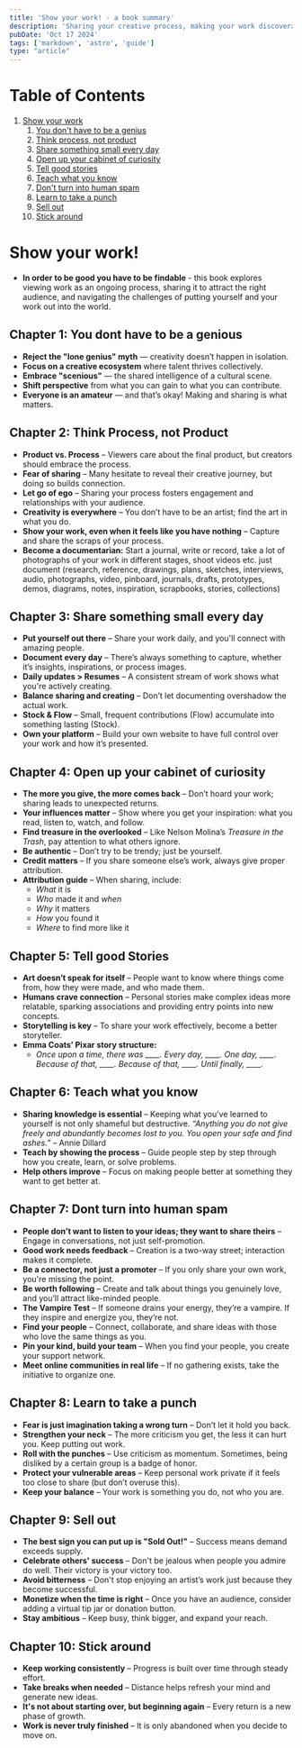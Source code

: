 ```yaml
---
title: 'Show your work! - a book summary'
description: 'Sharing your creative process, making your work discoverable, building an audience through generosity and collaboration, and embracing the challenges of being visible in the creative world.'
pubDate: 'Oct 17 2024'
tags: ['markdown', 'astro', 'guide']
type: "article"
---
```



# Table of Contents

1.  [Show your work](#org779c308)
    1.  [You don't have to be a genius](#org4081154)
    2.  [Think process, not product](#org3c2e029)
    3.  [Share something small every day](#org8340112)
    4.  [Open up your cabinet of curiosity](#org466f557)
    5.  [Tell good stories](#org6ec5c57)
    6.  [Teach what you know](#org3fb9e08)
    7.  [Don't turn into human spam](#org499f7f6)
    8.  [Learn to take a punch](#orgdab78a2)
    9.  [Sell out](#orgf88b4c6)
    10. [Stick around](#org17c72a3)



<a id="org779c308"></a>

# Show your work!

-   **In order to be good you have to be findable** - this book explores viewing work as an ongoing process, sharing it to attract the right audience, and navigating the challenges of putting yourself and your work out into the world.


<a id="org4081154"></a>

## Chapter 1: You dont have to be a genious

-   **Reject the "lone genius" myth** — creativity doesn’t happen in isolation.
-   **Focus on a creative ecosystem** where talent thrives collectively.
-   **Embrace "scenious"** — the shared intelligence of a cultural scene.
-   **Shift perspective** from what you can gain to what you can contribute.
-   **Everyone is an amateur** — and that’s okay! Making and sharing is what matters.


<a id="org3c2e029"></a>

## Chapter 2: Think Process, not Product

-   **Product vs. Process** – Viewers care about the final product, but creators should embrace the process.
-   **Fear of sharing** – Many hesitate to reveal their creative journey, but doing so builds connection.
-   **Let go of ego** – Sharing your process fosters engagement and relationships with your audience.
-   **Creativity is everywhere** – You don’t have to be an artist; find the art in what you do.
-   **Show your work, even when it feels like you have nothing** – Capture and share the scraps of your process.
-   **Become a documentarian:** Start a journal, write or record, take a lot of photographs of your work in different stages, shoot videos etc. just document (research, reference, drawings, plans, sketches, interviews, audio, photographs, video, pinboard, journals, drafts, prototypes, demos, diagrams, notes, inspiration, scrapbooks, stories, collections)

<a id="org8340112"></a>

## Chapter 3: Share something small every day

- **Put yourself out there** – Share your work daily, and you'll connect with amazing people.  
- **Document every day** – There’s always something to capture, whether it’s insights, inspirations, or process images.  
- **Daily updates > Resumes** – A consistent stream of work shows what you're actively creating.  
- **Balance sharing and creating** – Don’t let documenting overshadow the actual work.  
- **Stock & Flow** – Small, frequent contributions (Flow) accumulate into something lasting (Stock).  
- **Own your platform** – Build your own website to have full control over your work and how it’s presented.  

<a id="org466f557"></a>

## Chapter 4: Open up your cabinet of curiosity

- **The more you give, the more comes back** – Don’t hoard your work; sharing leads to unexpected returns.  
- **Your influences matter** – Show where you get your inspiration: what you read, listen to, watch, and follow.  
- **Find treasure in the overlooked** – Like Nelson Molina’s *Treasure in the Trash*, pay attention to what others ignore.  
- **Be authentic** – Don’t try to be trendy; just be yourself.  
- **Credit matters** – If you share someone else’s work, always give proper attribution.  
- **Attribution guide** – When sharing, include:  
  - *What* it is  
  - *Who* made it and *when*  
  - *Why* it matters  
  - *How* you found it  
  - *Where* to find more like it  

<a id="org6ec5c57"></a>

## Chapter 5: Tell good Stories

- **Art doesn’t speak for itself** – People want to know where things come from, how they were made, and who made them.  
- **Humans crave connection** – Personal stories make complex ideas more relatable, sparking associations and providing entry points into new concepts.  
- **Storytelling is key** – To share your work effectively, become a better storyteller.  
- **Emma Coats’ Pixar story structure:**  
  - *Once upon a time, there was \_\_\_\_. Every day, \_\_\_\_. One day, \_\_\_\_. Because of that, \_\_\_\_. Because of that, \_\_\_\_. Until finally, \_\_\_\_.*

<a id="org3fb9e08"></a>

## Chapter 6: Teach what you know

- **Sharing knowledge is essential** – Keeping what you’ve learned to yourself is not only shameful but destructive. *“Anything you do not give freely and abundantly becomes lost to you. You open your safe and find ashes.”* – Annie Dillard  
- **Teach by showing the process** – Guide people step by step through how you create, learn, or solve problems.  
- **Help others improve** – Focus on making people better at something they want to get better at.  

<a id="org499f7f6"></a>

## Chapter 7: Dont turn into human spam

- **People don’t want to listen to your ideas; they want to share theirs** – Engage in conversations, not just self-promotion.  
- **Good work needs feedback** – Creation is a two-way street; interaction makes it complete.  
- **Be a connector, not just a promoter** – If you only share your own work, you're missing the point.  
- **Be worth following** – Create and talk about things you genuinely love, and you’ll attract like-minded people.  
- **The Vampire Test** – If someone drains your energy, they’re a vampire. If they inspire and energize you, they’re not.  
- **Find your people** – Connect, collaborate, and share ideas with those who love the same things as you.  
- **Pin your kind, build your team** – When you find your people, you create your support network.  
- **Meet online communities in real life** – If no gathering exists, take the initiative to organize one.  


<a id="orgdab78a2"></a>

## Chapter 8: Learn to take a punch

- **Fear is just imagination taking a wrong turn** – Don’t let it hold you back.  
- **Strengthen your neck** – The more criticism you get, the less it can hurt you. Keep putting out work.  
- **Roll with the punches** – Use criticism as momentum. Sometimes, being disliked by a certain group is a badge of honor.  
- **Protect your vulnerable areas** – Keep personal work private if it feels too close to share (but don’t overuse this).  
- **Keep your balance** – Your work is something you do, not who you are.  

<a id="orgf88b4c6"></a>

## Chapter 9: Sell out

- **The best sign you can put up is "Sold Out!"** – Success means demand exceeds supply.  
- **Celebrate others' success** – Don't be jealous when people you admire do well. Their victory is your victory too.  
- **Avoid bitterness** – Don't stop enjoying an artist’s work just because they become successful.  
- **Monetize when the time is right** – Once you have an audience, consider adding a virtual tip jar or donation button.  
- **Stay ambitious** – Keep busy, think bigger, and expand your reach.


<a id="org17c72a3"></a>

## Chapter 10: Stick around

- **Keep working consistently** – Progress is built over time through steady effort.  
- **Take breaks when needed** – Distance helps refresh your mind and generate new ideas.  
- **It's not about starting over, but beginning again** – Every return is a new phase of growth.  
- **Work is never truly finished** – It is only abandoned when you decide to move on.  


